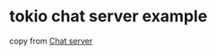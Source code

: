 # tokio chat server example

copy from [Chat server](https://gist.github.com/ddprrt/750d9c9ca29ae92c8b4a58106c0e5f22)
